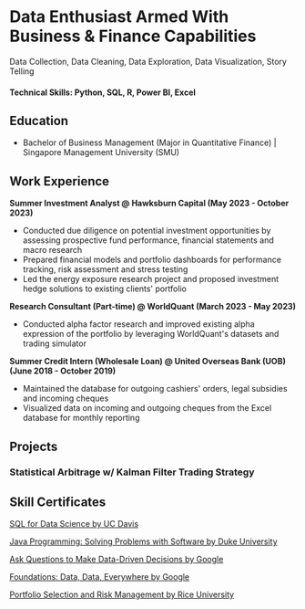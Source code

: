# Data Enthusiast Armed With Business & Finance Capabilities
Data Collection, Data Cleaning, Data Exploration, Data Visualization, Story Telling
#### Technical Skills: Python, SQL, R, Power BI, Excel

## Education
- Bachelor of Business Management (Major in Quantitative Finance) | Singapore Management University (SMU)

## Work Experience
**Summer Investment Analyst @ Hawksburn Capital (May 2023 - October 2023)**
- Conducted due diligence on potential investment opportunities by assessing prospective fund performance, financial statements and macro research
- Prepared financial models and portfolio dashboards for performance tracking, risk assessment and stress testing
- Led the energy exposure research project and proposed investment hedge solutions to existing clients' portfolio

**Research Consultant (Part-time) @ WorldQuant (March 2023 - May 2023)**
- Conducted alpha factor research and improved existing alpha expression of the portfolio by leveraging WorldQuant's datasets and trading simulator

**Summer Credit Intern (Wholesale Loan) @ United Overseas Bank (UOB) (June 2018 - October 2019)**
- Maintained the database for outgoing cashiers' orders, legal subsidies and incoming cheques 
- Visualized data on incoming and outgoing cheques from the Excel database for monthly reporting

## Projects
### Statistical Arbitrage w/ Kalman Filter Trading Strategy 

## Skill Certificates
[SQL for Data Science by UC Davis](https://coursera.org/share/4d6992156eb8cf01070a629f186ad116)

[Java Programming: Solving Problems with Software by Duke University](https://www.coursera.org/account/accomplishments/certificate/3DE9FFDX8UUK)

[Ask Questions to Make Data-Driven Decisions by Google](https://www.coursera.org/account/accomplishments/records/MU9FZFRVUGDB)

[Foundations: Data, Data, Everywhere by Google](https://www.coursera.org/account/accomplishments/records/8PEK2CWEJE4C)

[Portfolio Selection and Risk Management by Rice University](https://www.coursera.org/account/accomplishments/records/F9XSBGAMLUPT)
